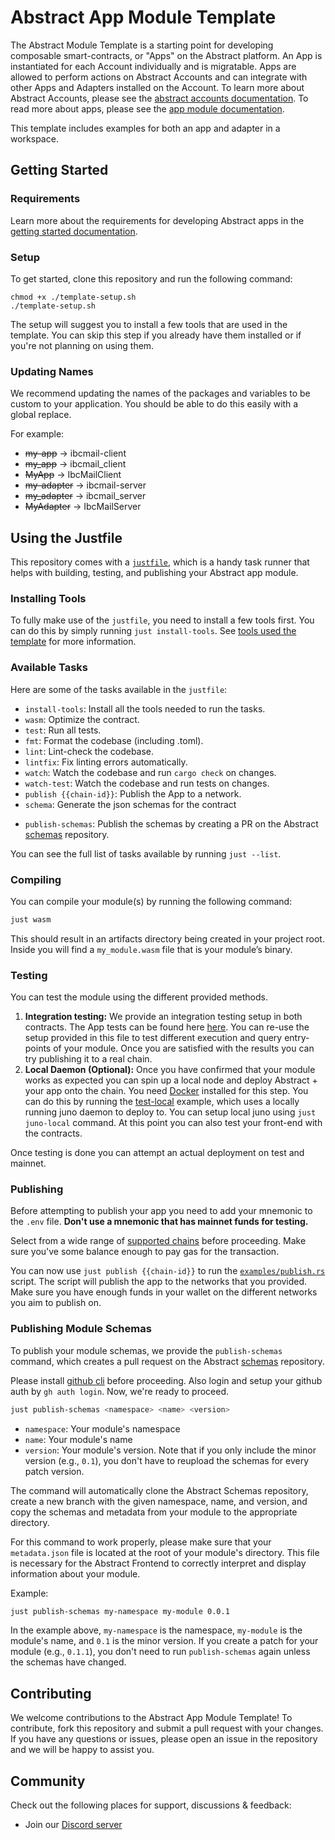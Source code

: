 # Abstract App Module Template

The Abstract Module Template is a starting point for developing composable smart-contracts, or "Apps" on the Abstract platform. An App is instantiated for each Account individually and is migratable. Apps are allowed to perform actions on Abstract Accounts and can integrate with other Apps and Adapters installed on the Account. To learn more about Abstract Accounts, please see the [abstract accounts documentation](https://docs.abstract.money/3_framework/3_architecture.html). To read more about apps, please see the [app module documentation](https://docs.abstract.money/3_framework/6_module_types.html).

This template includes examples for both an app and adapter in a workspace.

## Getting Started

### Requirements

Learn more about the requirements for developing Abstract apps in the [getting started documentation](https://docs.abstract.money/4_get_started/1_index.html).

### Setup

To get started, clone this repository and run the following command:

```shell
chmod +x ./template-setup.sh
./template-setup.sh
```

The setup will suggest you to install a few tools that are used in the template. You can skip this step if you already have them installed or if you're not planning on using them.

### Updating Names

We recommend updating the names of the packages and variables to be custom to your application. You should be able to do this easily with a global replace.

For example:

- ~~my-app~~ -> ibcmail-client
- ~~my_app~~ -> ibcmail_client
- ~~MyApp~~ -> IbcMailClient
- ~~my-adapter~~ -> ibcmail-server
- ~~my_adapter~~ -> ibcmail_server
- ~~MyAdapter~~ -> IbcMailServer

## Using the Justfile

This repository comes with a [`justfile`](https://github.com/casey/just), which is a handy task runner that helps with building, testing, and publishing your Abstract app module.

### Installing Tools

To fully make use of the `justfile`, you need to install a few tools first. You can do this by simply running `just install-tools`. See [tools used the template](https://docs.abstract.money/3_get_started/2_installation.html?#tools-used-in-the-template) for more information.

### Available Tasks

Here are some of the tasks available in the `justfile`:

- `install-tools`: Install all the tools needed to run the tasks.
- `wasm`: Optimize the contract.
- `test`: Run all tests.
- `fmt`: Format the codebase (including .toml).
- `lint`: Lint-check the codebase.
- `lintfix`: Fix linting errors automatically.
- `watch`: Watch the codebase and run `cargo check` on changes.
- `watch-test`: Watch the codebase and run tests on changes.
- `publish {{chain-id}}`: Publish the App to a network.
- `schema`: Generate the json schemas for the contract
<!-- - `ts-codegen`: Generate the typescript app code for the contract -->
<!-- - `ts-publish`: Publish the typescript app code to npm -->
- `publish-schemas`: Publish the schemas by creating a PR on the Abstract [schemas](https://github.com/AbstractSDK/schemas) repository.

You can see the full list of tasks available by running `just --list`.

### Compiling

You can compile your module(s) by running the following command:

```sh
just wasm
```

This should result in an artifacts directory being created in your project root. Inside you will find a `my_module.wasm` file that is your module’s binary.

### Testing

You can test the module using the different provided methods.

1. **Integration testing:** We provide an integration testing setup in both contracts. The App tests can be found here [here](./contracts/app/tests/integration.rs). You can re-use the setup provided in this file to test different execution and query entry-points of your module. Once you are satisfied with the results you can try publishing it to a real chain.
2. **Local Daemon (Optional):** Once you have confirmed that your module works as expected you can spin up a local node and deploy Abstract + your app onto the chain. You need [Docker](https://www.docker.com/) installed for this step. You can do this by running the [test-local](./contracts/app/examples/test-local.rs) example, which uses a locally running juno daemon to deploy to. You can setup local juno using `just juno-local` command. At this point you can also test your front-end with the contracts.

Once testing is done you can attempt an actual deployment on test and mainnet.

### Publishing

Before attempting to publish your app you need to add your mnemonic to the `.env` file. **Don't use a mnemonic that has mainnet funds for testing.**

<!-- It's also assumed that you have an account and module namespace claimed with this account before publishing. You can read how to do that [here](https://docs.abstract.money/4_get_started/5_abstract_client.html). -->
Select from a wide range of [supported chains](https://orchestrator.abstract.money/chains/index.html) before proceeding. Make sure you've some balance enough to pay gas for the transaction.

You can now use `just publish {{chain-id}}` to run the [`examples/publish.rs`](./examples/publish.rs) script. The script will publish the app to the networks that you provided. Make sure you have enough funds in your wallet on the different networks you aim to publish on.

### Publishing Module Schemas

To publish your module schemas, we provide the `publish-schemas` command, which creates a pull request on the Abstract [schemas](https://github.com/AbstractSDK/schemas) repository.

Please install [github cli](https://cli.github.com/) before proceeding. Also login and setup your github auth by `gh auth login`. Now, we're ready to proceed.

```bash
just publish-schemas <namespace> <name> <version>
```

- `namespace`: Your module's namespace
- `name`: Your module's name
- `version`: Your module's version. Note that if you only include the minor version (e.g., `0.1`), you don't have to reupload the schemas for every patch version.

The command will automatically clone the Abstract Schemas repository, create a new branch with the given namespace, name, and version, and copy the schemas and metadata from your module to the appropriate directory.

For this command to work properly, please make sure that your `metadata.json` file is located at the root of your module's directory. This file is necessary for the Abstract Frontend to correctly interpret and display information about your module.

Example:

```bash
just publish-schemas my-namespace my-module 0.0.1
```

In the example above, `my-namespace` is the namespace, `my-module` is the module's name, and `0.1` is the minor version. If you create a patch for your module (e.g., `0.1.1`), you don't need to run `publish-schemas` again unless the schemas have changed.

## Contributing

We welcome contributions to the Abstract App Module Template! To contribute, fork this repository and submit a pull request with your changes. If you have any questions or issues, please open an issue in the repository and we will be happy to assist you.

## Community

Check out the following places for support, discussions & feedback:

- Join our [Discord server](https://discord.com/invite/uch3Tq3aym)

